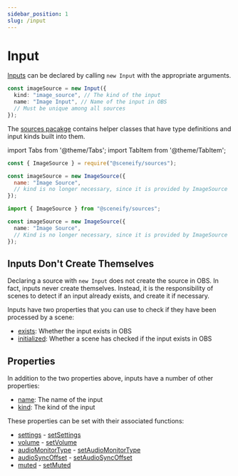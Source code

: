 ```yaml
---
sidebar_position: 1
slug: /input
---
```


# Input

[Inputs](/api/core/class/Input) can be declared by calling `new Input` with the appropriate arguments.

```ts
const imageSource = new Input({
  kind: "image_source", // The kind of the input
  name: "Image Input", // Name of the input in OBS
  // Must be unique among all sources
});
```

The [sources pacakge](/api/sources) contains helper classes that have type definitions and input kinds built into them.

import Tabs from '@theme/Tabs';
import TabItem from '@theme/TabItem';

<Tabs groupId="package-managers">
<TabItem value="commonjs" label="NodeJS">

```js
const { ImageSource } = require("@sceneify/sources");

const imageSource = new ImageSource({
  name: "Image Source",
  // kind is no longer necessary, since it is provided by ImageSource
});
```

</TabItem>
<TabItem value="es6" label="Browser/TypeScript">

```ts
import { ImageSource } from "@sceneify/sources";

const imageSource = new ImageSource({
  name: "Image Source",
  // Kind is no longer necessary, since it is provided by ImageSource
});
```

</TabItem>
</Tabs>

## Inputs Don't Create Themselves

Declaring a source with `new Input` does not create the source in OBS. In fact, inputs never create themselves. Instead, it is the responsibility of scenes to detect if an input already exists, and create it if necessary.

Inputs have two properties that you can use to check if they have been processed by a scene:

- [exists](/api/core/class/Input#exists): Whether the input exists in OBS
- [initialized](/api/core/class/Input#initialzed): Whether a scene has checked if the input exists in OBS

## Properties

In addition to the two properties above, inputs have a number of other properties:

- [name](/api/core/class/Input#name): The name of the input
- [kind](/api/core/class/Input#kind): The kind of the input

These properties can be set with their associated functions:

- [settings](/api/core/class/Input#settings) - [setSettings](/api/core/class/Input#setSettings)
- [volume](/api/core/class/Input#volume) - [setVolume](/api/core/class/Input#volume)
- [audioMonitorType](/api/core/class/Input#audioMonitorType) - [setAudioMonitorType](/api/core/class/Input#setAudioMonitorType)
- [audioSyncOffset](/api/core/class/Input#audioSyncOffset) - [setAudioSyncOffset](/api/core/class/Input#setAudioSyncOffset)
- [muted](/api/core/class/Input#muted) - [setMuted](/api/core/class/Input#setMuted)
